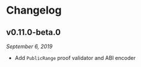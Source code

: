 # Changelog

## v0.11.0-beta.0

_September 6, 2019_

-   Add `PublicRange` proof validator and ABI encoder
